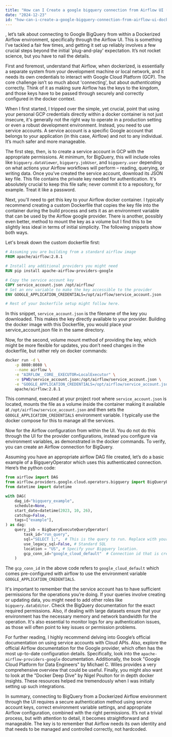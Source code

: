 ```yaml
---
title: "How can I Create a google bigquery connection from Airflow UI (Dockerized)?"
date: "2024-12-23"
id: "how-can-i-create-a-google-bigquery-connection-from-airflow-ui-dockerized"
---
```


, let’s talk about connecting to Google BigQuery from within a Dockerized Airflow environment, specifically through the Airflow UI. This is something I’ve tackled a fair few times, and getting it set up reliably involves a few crucial steps beyond the initial 'plug-and-play' expectation. It’s not rocket science, but you have to nail the details.

First and foremost, understand that Airflow, when dockerized, is essentially a separate system from your development machine or local network, and it needs its own credentials to interact with Google Cloud Platform (GCP). The core challenge isn’t so much about 'connecting', but about *authenticating* correctly. Think of it as making sure Airflow has the keys to the kingdom, and those keys have to be passed through securely and correctly configured in the docker context.

When I first started, I tripped over the simple, yet crucial, point that using your personal GCP credentials directly within a docker container is not just insecure, it's generally not the right way to operate in a production setting or even a robust development environment. Instead, you need to use service accounts. A service account is a specific Google account that belongs to your application (in this case, Airflow) and not to any individual. It’s much safer and more manageable.

The first step, then, is to create a service account in GCP with the appropriate permissions. At minimum, for BigQuery, this will include roles like `bigquery.dataViewer`, `bigquery.jobUser`, and `bigquery.user` depending on what actions your Airflow workflows will perform – reading, querying, or writing data. Once you’ve created the service account, download its JSON key file. This file contains the private key needed for authentication. It's absolutely crucial to keep this file safe; never commit it to a repository, for example. Treat it like a password.

Next, you'll need to get this key to your Airflow docker container. I typically recommend creating a custom Dockerfile that copies the key file into the container during the build process and sets it as an environment variable that can be used by the Airflow google provider. There is another, possibly even better, method to mount the key as a volume but I find this to be slightly less ideal in terms of initial simplicity. The following snippets show both ways.

Let's break down the custom dockerfile first:

```dockerfile
# Assuming you are building from a standard airflow image
FROM apache/airflow:2.8.1

# Install any additional providers you might need
RUN pip install apache-airflow-providers-google

# Copy the service account key
COPY service_account.json /opt/airflow/
# Set an env variable to make the key accessible to the provider
ENV GOOGLE_APPLICATION_CREDENTIALS=/opt/airflow/service_account.json

# Rest of your Dockerfile setup might follow here.
```

In this snippet, `service_account.json` is the filename of the key you downloaded. This makes the key directly available to your provider. Building the docker image with this Dockerfile, you would place your service_account.json file in the same directory.

Now, for the second, volume mount method of providing the key, which might be more flexible for updates, you don’t need changes in the dockerfile, but rather rely on docker commands:
```bash
docker run -d \
    -p 8080:8080 \
    --name airflow \
    -e "AIRFLOW__CORE__EXECUTOR=LocalExecutor" \
    -v $PWD/service_account.json:/opt/airflow/service_account.json \
    -e "GOOGLE_APPLICATION_CREDENTIALS=/opt/airflow/service_account.json" \
    apache/airflow:2.8.1
```

This command, executed at your project root where `service_account.json` is located, mounts the file as a volume inside the container making it available at `/opt/airflow/service_account.json` and then sets the `GOOGLE_APPLICATION_CREDENTIALS` environment variable. I typically use the docker compose for this to manage all the services.

Now for the Airflow configuration from within the UI. You do not do this through the UI for the provider configurations, instead you configure via environment variables, as demonstrated in the docker commands. To verify, you can create an Airflow connection for BigQuery.

Assuming you have an appropriate airflow DAG file created, let’s do a basic example of a BigqueryOperator which uses this authenticated connection. Here’s the python code:

```python
from airflow import DAG
from airflow.providers.google.cloud.operators.bigquery import BigQueryExecuteQueryOperator
from datetime import datetime

with DAG(
    dag_id="bigquery_example",
    schedule=None,
    start_date=datetime(2023, 10, 26),
    catchup=False,
    tags=["example"],
) as dag:
    query_job = BigQueryExecuteQueryOperator(
        task_id="run_query",
        sql="SELECT 1;",  # This is the query to run. Replace with your own SQL.
        use_legacy_sql=False, # Standard SQL
        location = "US", # Specify your Bigquery location.
        gcp_conn_id="google_cloud_default"  # Connection id that is created by airflow
    )
```

The `gcp_conn_id` in the above code refers to `google_cloud_default` which comes pre-configured with airflow to use the environment variable `GOOGLE_APPLICATION_CREDENTIALS`.

It's important to remember that the service account has to have sufficient permissions for the operations you’re doing. If your queries involve creating or updating data, you might need to add other roles like `bigquery.dataEditor`. Check the BigQuery documentation for the exact required permissions. Also, if dealing with large datasets ensure that your environment has the necessary memory and network bandwidth for the operation. It's also essential to monitor logs for any authentication issues, as those will often point to key issues or permission problems.

For further reading, I highly recommend delving into Google’s official documentation on using service accounts with Cloud APIs. Also, explore the official Airflow documentation for the Google provider, which often has the most up-to-date configuration details. Specifically, look into the `apache-airflow-providers-google` documentation. Additionally, the book "Google Cloud Platform for Data Engineers" by Michael C. Wiles provides a very comprehensive overview that could be useful. Finally, you might also want to look at the "Docker Deep Dive" by Nigel Poulton for in depth docker insights. These resources helped me tremendously when I was initially setting up such integrations.

In summary, connecting to BigQuery from a Dockerized Airflow environment through the UI requires a secure authentication method using service account keys, correct environment variable settings, and appropriate Airflow configuration, combined with the right permissions. It’s not a trivial process, but with attention to detail, it becomes straightforward and manageable. The key is to remember that Airflow needs its own identity and that needs to be managed and controlled correctly, not hardcoded.
